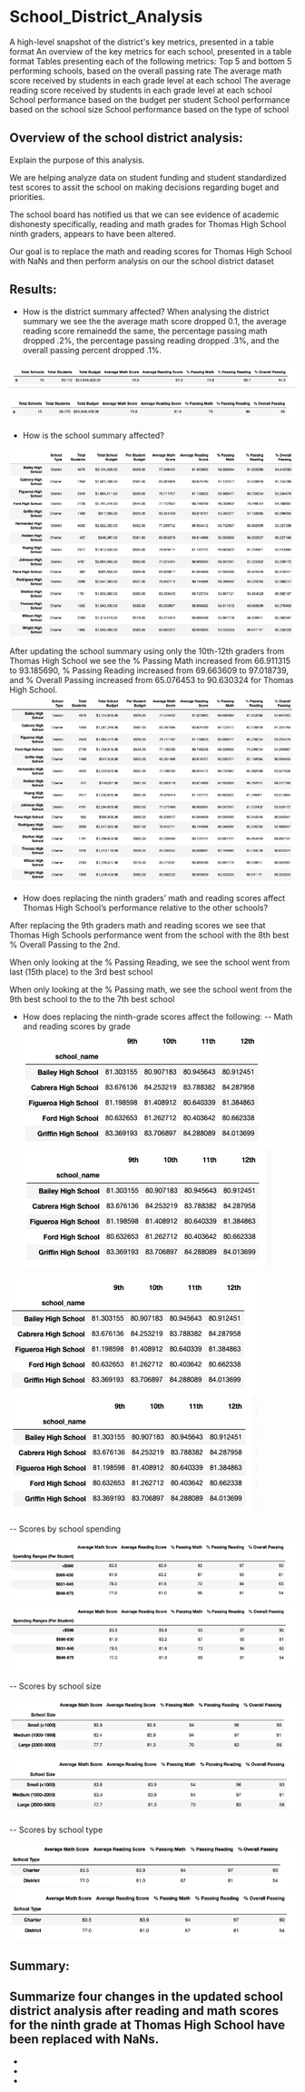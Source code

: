 # School_District_Analysis
A high-level snapshot of the district's key metrics, presented in a table format
An overview of the key metrics for each school, presented in a table format
Tables presenting each of the following metrics:
Top 5 and bottom 5 performing schools, based on the overall passing rate
The average math score received by students in each grade level at each school
The average reading score received by students in each grade level at each school
School performance based on the budget per student
School performance based on the school size 
School performance based on the type of school


## Overview of the school district analysis: 
Explain the purpose of this analysis.

We are helping analyze data on student funding and student standardized test scores to assit the school on making decisions regarding buget and priorities.

The school board has notified us that we can see evidence of academic dishonesty specifically, reading and math grades for Thomas High School ninth graders, appears to have been altered.

Our goal is to replace the math and reading scores for Thomas High School with NaNs and then perform analysis on our the school district dataset 

## Results: 
- How is the district summary affected?
When analysing the district summary we see the the average math score dropped 0.1, the average reading score remainedd the same, the percentage passing math dropped .2%, the percentage passing reading dropped .3%, and the overall passing percent dropped .1%.

![Distric_Summary_Before](Resources/District_Summary_Before.png)

![Distric_Summary_After](Resources/District_Summary_After.png)


- How is the school summary affected?

![School_Summary_Before](Resources/School_Summary_Before.png)

After updating the school summary using only the 10th-12th graders from Thomas High School we see the % Passing Math increased from 66.911315 to 93.185690, % Passing Reading increased from 69.663609 to 97.018739, and % Overall Passing increased from 65.076453 to 90.630324 for Thomas High School.
![School_Summary_After](Resources/School_Summary_After.png)

- How does replacing the ninth graders’ math and reading scores affect Thomas High School’s performance relative to the other schools?

After replacing the 9th graders math and reading scores we see that Thomas High Schools performance went from the school with the 8th best % Overall Passing to the 2nd.

When only looking at the % Passing Reading, we see the school went from last (15th place) to the 3rd best school

When only looking at the % Passing math, we see the school went from the 9th best school to the to the 7th best school
 

- How does replacing the ninth-grade scores affect the following:
-- Math and reading scores by grade
![Reading_Scores_Before](Resources/Reading_Scores_Before.png)
![Reading_Scores_Before](Resources/Reading_Scores_After.png)

![Math_Scores_Before](Resources/Reading_Scores_Before.png)
![Math_Scores_Before](Resources/Reading_Scores_After.png)

-- Scores by school spending

![Spending_Summary_Before](Resources/Spending_Summary_Before.png)
![Spending_Summary_After](Resources/Spending_Summary_After.png)

-- Scores by school size

![Score_By_Size_Before](Resources/Score_By_Size_Before.png)
![Score_By_Size_After](Resources/Score_By_Size_After.png)

-- Scores by school type

![Score_By_Type_Before](Resources/Score_By_Type_Before.png)
![Score_By_Type_After](Resources/Score_By_Type_After.png)

## Summary: 
Summarize four changes in the updated school district analysis after reading and math scores for the ninth grade at Thomas High School have been replaced with NaNs.
-
-
-
-

